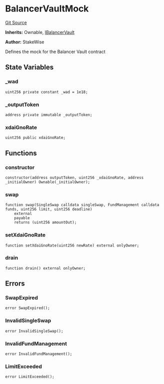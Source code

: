 # BalancerVaultMock
[Git Source](https://github.com/stakewise/v3-core/blob/c4059a64871829ca60ea58f054baf8eb13d3572a/contracts/mocks/BalancerVaultMock.sol)

**Inherits:**
Ownable, [IBalancerVault](/contracts/interfaces/IBalancerVault.sol/interface.IBalancerVault.md)

**Author:**
StakeWise

Defines the mock for the Balancer Vault contract


## State Variables
### _wad

```solidity
uint256 private constant _wad = 1e18;
```


### _outputToken

```solidity
address private immutable _outputToken;
```


### xdaiGnoRate

```solidity
uint256 public xdaiGnoRate;
```


## Functions
### constructor


```solidity
constructor(address outputToken, uint256 _xdaiGnoRate, address _initialOwner) Ownable(_initialOwner);
```

### swap


```solidity
function swap(SingleSwap calldata singleSwap, FundManagement calldata funds, uint256 limit, uint256 deadline)
    external
    payable
    returns (uint256 amountOut);
```

### setXdaiGnoRate


```solidity
function setXdaiGnoRate(uint256 newRate) external onlyOwner;
```

### drain


```solidity
function drain() external onlyOwner;
```

## Errors
### SwapExpired

```solidity
error SwapExpired();
```

### InvalidSingleSwap

```solidity
error InvalidSingleSwap();
```

### InvalidFundManagement

```solidity
error InvalidFundManagement();
```

### LimitExceeded

```solidity
error LimitExceeded();
```

